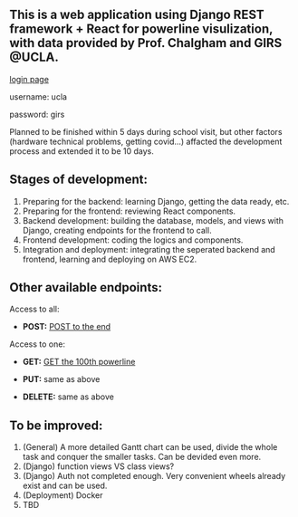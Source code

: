 ## This is a web application using Django REST framework + React for powerline visulization, with data provided by Prof. Chalgham and GIRS @UCLA.

[login page](http://ec2-52-53-245-35.us-west-1.compute.amazonaws.com:3000/)

username: ucla

password: girs


Planned to be finished within 5 days during school visit, but other factors (hardware technical problems, getting covid...) affacted the development process and extended it to be 10 days.

## Stages of development: 

1. Preparing for the backend: learning Django, getting the data ready, etc. 
2. Preparing for the frontend: reviewing React components.
3. Backend development: building the database, models, and views with Django, creating endpoints for the frontend to call.
4. Frontend development: coding the logics and components. 
5. Integration and deployment: integrating the seperated backend and frontend, learning and deploying on AWS EC2.

## Other available endpoints: 

Access to all:

- **POST:** [POST to the end](http://ec2-52-53-245-35.us-west-1.compute.amazonaws.com:8000/list)

Access to one: 

- **GET:** [GET the 100th powerline](http://ec2-52-53-245-35.us-west-1.compute.amazonaws.com:8000/detail/100)

- **PUT:** same as above

- **DELETE:** same as above

## To be improved: 

1. (General) A more detailed Gantt chart can be used, divide the whole task and conquer the smaller tasks. Can be devided even more. 
2. (Django) function views VS class views?
3. (Django) Auth not completed enough. Very convenient wheels already exist and can be used. 
4. (Deployment) Docker
5. TBD


 
